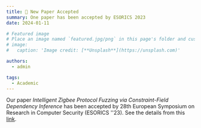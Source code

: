 ```yaml
---
title: 🎉 New Paper Accepted
summary: One paper has been accepted by ESORICS 2023
date: 2024-01-11

# Featured image
# Place an image named `featured.jpg/png` in this page's folder and customize its options here.
# image:
#   caption: 'Image credit: [**Unsplash**](https://unsplash.com)'

authors:
  - admin

tags:
  - Academic
---
```

Our paper *Intelligent Zigbee Protocol Fuzzing via Constraint-Field Dependency Inference* has been accepted by 28th European Symposium on Research in Computer Security (ESORICS ''23). See the details from this [link](https://link.springer.com/chapter/10.1007/978-3-031-51476-0_23).
